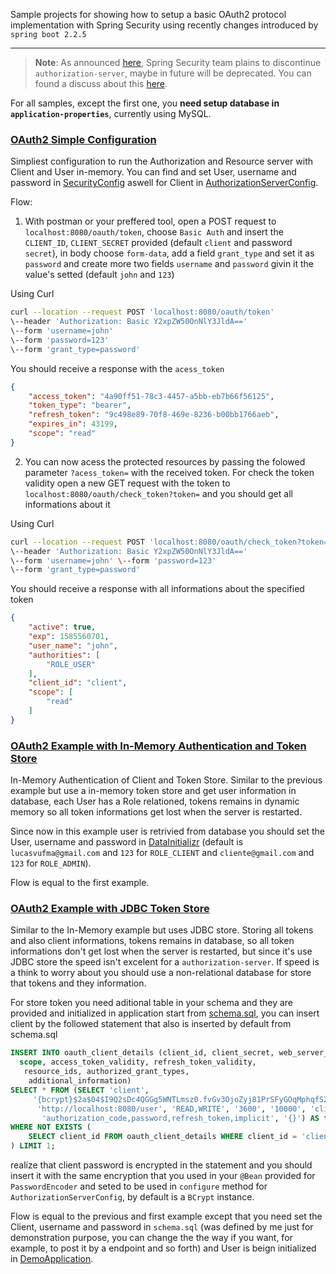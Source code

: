 Sample projects for showing how to setup a basic OAuth2 protocol implementation with Spring Security using recently changes introduced by `spring boot 2.2.5`
******

> **Note**: As announced [here](https://spring.io/blog/2019/11/14/spring-security-oauth-2-0-roadmap-update), Spring Security team plains to discontinue `authorization-server`, maybe in future will be deprecated. You can found a discuss about this [here](https://github.com/spring-projects/spring-security/issues/6320#issuecomment-564151705).

For all samples, except the first one, you **need setup database in `application-properties`**, currently using MySQL.

### [OAuth2 Simple Configuration](https://github.com/lucasvufma/spring-oauth2-samples/tree/master/spring-oauth2-simple/demo)

Simpliest configuration to run the Authorization and Resource server with Client and User in-memory. You can find and set User, username and password in [SecurityConfig](https://github.com/lucasvufma/spring-oauth2-samples/blob/master/spring-oauth2-simple/demo/src/main/java/com/samples/oauth2/simple/demo/config/SecurityConfig.java) aswell for Client in [AuthorizationServerConfig](https://github.com/lucasvufma/spring-oauth2-samples/blob/master/spring-oauth2-simple/demo/src/main/java/com/samples/oauth2/simple/demo/config/AuthorizationServerConfig.java).

Flow:
1. With postman or your preffered tool, open a POST request to `localhost:8080/oauth/token`, choose `Basic Auth` and insert the `CLIENT_ID`, `CLIENT_SECRET` provided (default `client` and password `secret`), in body choose `form-data`, add a field `grant_type` and set it as `password` and create more two fields `username` and `password` givin it the value's setted (default `john` and `123`)

Using Curl
 ```bash 
 curl --location --request POST 'localhost:8080/oauth/token'
\--header 'Authorization: Basic Y2xpZW50OnNlY3JldA==' 
\--form 'username=john' 
\--form 'password=123' 
\--form 'grant_type=password' 
```
You should receive a response with the `acess_token`
```JSON
{
    "access_token": "4a90ff51-78c3-4457-a5bb-eb7b66f56125",
    "token_type": "bearer",
    "refresh_token": "9c498e89-70f8-469e-8236-b00bb1766aeb",
    "expires_in": 43199,
    "scope": "read"
}
```
2. You can now acess the protected resources by passing the folowed parameter `?acess_token=` with the received token. For check the token validity open a new GET request with the token to `localhost:8080/oauth/check_token?token=` and you should get all informations about it

Using Curl 
```bash  
curl --location --request POST 'localhost:8080/oauth/check_token?token=786819ad-9fcc-4ed3-8503-cc1eebfb0315' 
\--header 'Authorization: Basic Y2xpZW50OnNlY3JldA==' 
\--form 'username=john' \--form 'password=123' 
\--form 'grant_type=password'
```

You should receive a response with all informations about the specified token
```JSON
{
    "active": true,
    "exp": 1585560701,
    "user_name": "john",
    "authorities": [
        "ROLE_USER"
    ],
    "client_id": "client",
    "scope": [
        "read"
    ]
}
```
### [OAuth2 Example with In-Memory Authentication and Token Store](https://github.com/lucasvufma/spring-oauth2-samples/tree/master/spring-oauth2-inmemory/demo)

In-Memory Authentication of Client and Token Store. Similar to the previous example but use a in-memory token store and get user information in database,  each User has a Role relationed, tokens remains in dynamic memory so all token informations get lost when the server is restarted. 

Since now in this example user is retrivied from database you should set the User, username and password in [DataInitializr](https://github.com/lucasvufma/spring-oauth2-samples/blob/master/spring-oauth2-inmemory/demo/src/main/java/com/samples/spring/oauth2/inmemory/demo/config/Components/DataInitializr.java) (default is `lucasvufma@gmail.com` and `123` for `ROLE_CLIENT` and `cliente@gmail.com` and `123` for `ROLE_ADMIN`).

Flow is equal to the first example.

###  [OAuth2 Example with JDBC Token Store](https://github.com/lucasvufma/spring-oauth2-samples/tree/master/spring-oauth2-jdbc/demo)

Similar to the In-Memory example but uses JDBC store. Storing all tokens and also client informations, tokens remains in database, so all token informations don't get lost when the server is restarted, but since it's use JDBC store the speed isn't excelent for a `authorization-server`. If speed is a think to worry about you should use a non-relational database for store that tokens and they information.

For store token you need aditional table in your schema and they are provided and initialized in application start from [schema.sql](https://github.com/lucasvufma/spring-oauth2-samples/blob/master/spring-oauth2-jdbc/demo/src/main/resources/schema.sql), you can insert client by the followed statement that also is inserted by default from schema.sql
```SQL
INSERT INTO oauth_client_details (client_id, client_secret, web_server_redirect_uri,
  scope, access_token_validity, refresh_token_validity,
   resource_ids, authorized_grant_types,
    additional_information)
SELECT * FROM (SELECT 'client',
     '{bcrypt}$2a$04$I9Q2sDc4QGGg5WNTLmsz0.fvGv3OjoZyj81PrSFyGOqMphqfS2qKu',
      'http://localhost:8080/user', 'READ,WRITE', '3600', '10000', 'client_front',
       'authorization_code,password,refresh_token,implicit', '{}') AS tmp
WHERE NOT EXISTS (
    SELECT client_id FROM oauth_client_details WHERE client_id = 'client'
) LIMIT 1;
```
realize that client password is encrypted in the statement and you should insert it with the same encryption that you used in your `@Bean` provided for `PasswordEncoder` and seted to be used in `configure` method for `AuthorizationServerConfig`, by default is a `BCrypt` instance.

Flow is equal to the previous and first example except that you need set the Client, username and password in `schema.sql` (was defined by me just for demonstration purpose, you can change the the way if you want, for example, to post it by a endpoint and so forth) and User is beign initialized in [DemoApplication](https://github.com/lucasvufma/spring-oauth2-samples/blob/master/spring-oauth2-jdbc/demo/src/main/java/com/samples/oauth2/jdbc/demo/DemoApplication.java).

